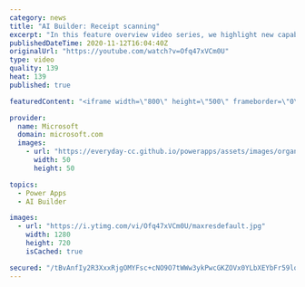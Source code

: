 ```yaml
---
category: news
title: "AI Builder: Receipt scanning"
excerpt: "In this feature overview video series, we highlight new capabilities included in the latest update to AI Builder.  Receipt scanning is a new AI Builder feature that processes receipts to identify and extract information. The AI model identifies receipt data, merchant information, total price, and taxes"
publishedDateTime: 2020-11-12T16:04:40Z
originalUrl: "https://youtube.com/watch?v=Ofq47xVCm0U"
type: video
quality: 139
heat: 139
published: true

featuredContent: "<iframe width=\"800\" height=\"500\" frameborder=\"0\" src=\"https://www.youtube.com/embed/Ofq47xVCm0U\" allow=\"accelerometer; autoplay; encrypted-media; gyroscope; picture-in-picture\" allowfullscreen></iframe>"

provider:
  name: Microsoft
  domain: microsoft.com
  images:
    - url: "https://everyday-cc.github.io/powerapps/assets/images/organizations/microsoft.com-50x50.jpg"
      width: 50
      height: 50

topics:
  - Power Apps
  - AI Builder

images:
  - url: "https://i.ytimg.com/vi/Ofq47xVCm0U/maxresdefault.jpg"
    width: 1280
    height: 720
    isCached: true

secured: "/tBvAnfIy2R3XxxRjgOMYFsc+cNO9O7tWWw3ykPwcGKZOVx0YLbXEYbFr59lqwOuWk0EahECWsFRA0nNHmQ3XpGiIW/lKyVH/Pr1Hl7JgeQYRr446IQbSZxiBRzgrlmDM0EbAMC2tbaFLb8F34ZEIPl2tZcQs1RAC28rPhRJj2iuwNlv17dGWPKH0Ajm6aeDwdzYxH7uW65bp0p1/Ei0b9E4oMLmImu2SjuV/6/97VL9kXyogrwooMcSGTM9UFMeik+UXcOrwIaskcu5S6rCwbHNxnt0XJHhtnZH0IQiRTQEaNDDVGqWlPCYh1L4msirVThLJx+au56TH+8CzbLzCTtBuWG5R/VKCQYWlDvzwZLRU0yyNBwUCFm5vV7PRCPR4bcUDURLSOM4h/qBWd+xjw1U1YqDGg+A/LP85FWJZH+N2RZDyIlHDnypGDrqsRTm;StN8oJuUqS0AzcXdVLaahA=="
---
```


